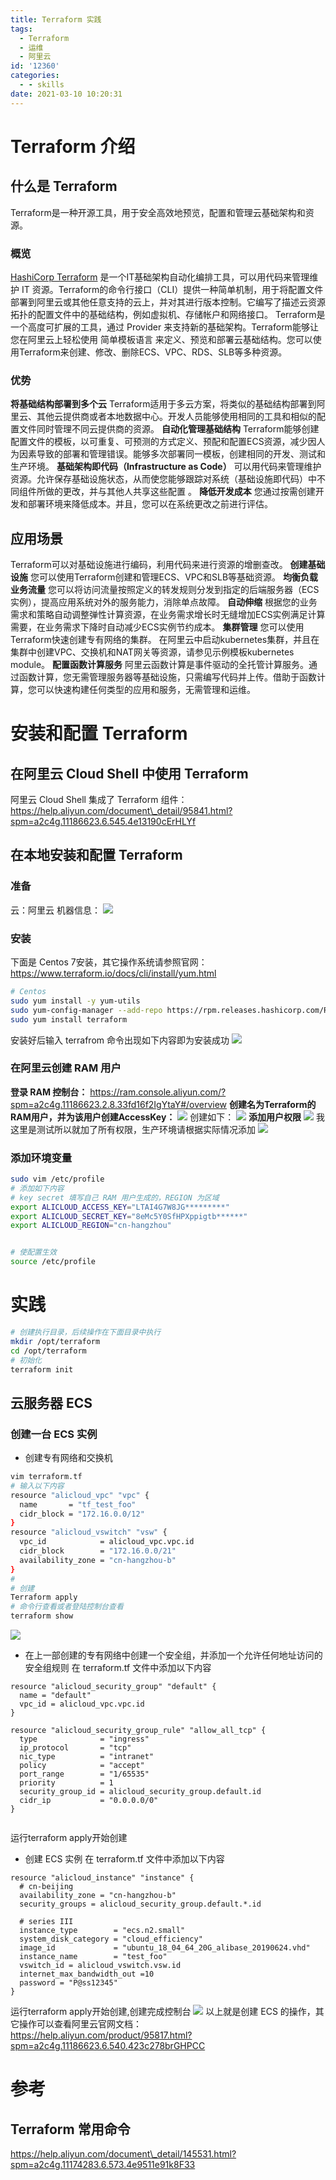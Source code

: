 ```yaml
---
title: Terraform 实践
tags:
  - Terraform
  - 运维
  - 阿里云
id: '12360'
categories:
  - - skills
date: 2021-03-10 10:20:31
---
```


# Terraform 介绍

## 什么是 Terraform

Terraform是一种开源工具，用于安全高效地预览，配置和管理云基础架构和资源。

### 概览

[HashiCorp Terraform](https://www.terraform.io/?spm=a2c4g.11186623.2.4.35fd376d540nB0 "HashiCorp Terraform") 是一个IT基础架构自动化编排工具，可以用代码来管理维护 IT 资源。Terraform的命令行接口（CLI）提供一种简单机制，用于将配置文件部署到阿里云或其他任意支持的云上，并对其进行版本控制。它编写了描述云资源拓扑的配置文件中的基础结构，例如虚拟机、存储帐户和网络接口。 Terraform是一个高度可扩展的工具，通过 Provider 来支持新的基础架构。Terraform能够让您在阿里云上轻松使用 简单模板语言 来定义、预览和部署云基础结构。您可以使用Terraform来创建、修改、删除ECS、VPC、RDS、SLB等多种资源。
<!--more-->
### 优势

**将基础结构部署到多个云** Terraform适用于多云方案，将类似的基础结构部署到阿里云、其他云提供商或者本地数据中心。开发人员能够使用相同的工具和相似的配置文件同时管理不同云提供商的资源。 **自动化管理基础结构** Terraform能够创建配置文件的模板，以可重复、可预测的方式定义、预配和配置ECS资源，减少因人为因素导致的部署和管理错误。能够多次部署同一模板，创建相同的开发、测试和生产环境。 **基础架构即代码（Infrastructure as Code）** 可以用代码来管理维护资源。允许保存基础设施状态，从而使您能够跟踪对系统（基础设施即代码）中不同组件所做的更改，并与其他人共享这些配置 。 **降低开发成本** 您通过按需创建开发和部署环境来降低成本。并且，您可以在系统更改之前进行评估。

## 应用场景

Terraform可以对基础设施进行编码，利用代码来进行资源的增删查改。 **创建基础设施** 您可以使用Terraform创建和管理ECS、VPC和SLB等基础资源。 **均衡负载业务流量** 您可以将访问流量按照定义的转发规则分发到指定的后端服务器（ECS实例），提高应用系统对外的服务能力，消除单点故障。 **自动伸缩** 根据您的业务需求和策略自动调整弹性计算资源，在业务需求增长时无缝增加ECS实例满足计算需要，在业务需求下降时自动减少ECS实例节约成本。 **集群管理** 您可以使用Terraform快速创建专有网络的集群。 在阿里云中启动kubernetes集群，并且在集群中创建VPC、交换机和NAT网关等资源，请参见示例模板kubernetes module。 **配置函数计算服务** 阿里云函数计算是事件驱动的全托管计算服务。通过函数计算，您无需管理服务器等基础设施，只需编写代码并上传。借助于函数计算，您可以快速构建任何类型的应用和服务，无需管理和运维。

# 安装和配置 Terraform

## 在阿里云 Cloud Shell 中使用 Terraform

阿里云 Cloud Shell 集成了 Terraform 组件：https://help.aliyun.com/document\_detail/95841.html?spm=a2c4g.11186623.6.545.4e13190cErHLYf

## 在本地安装和配置 Terraform

### 准备

云：阿里云 机器信息： [![](https://i.loli.net/2021/03/10/2hVQR16KHNmcPxM.jpg)](https://i.loli.net/2021/03/10/2hVQR16KHNmcPxM.jpg)

### 安装

下面是 Centos 7安装，其它操作系统请参照官网：https://www.terraform.io/docs/cli/install/yum.html

```bash
# Centos
sudo yum install -y yum-utils
sudo yum-config-manager --add-repo https://rpm.releases.hashicorp.com/RHEL/hashicorp.repo
sudo yum install terraform


```

安装好后输入 terrafrom 命令出现如下内容即为安装成功 [![](https://i.loli.net/2021/03/10/HRvLJSMqE8OVKWI.jpg)](https://i.loli.net/2021/03/10/HRvLJSMqE8OVKWI.jpg)

### 在阿里云创建 RAM 用户

**登录 RAM 控制台：** https://ram.console.aliyun.com/?spm=a2c4g.11186623.2.8.33fd16f2IgYtaY#/overview **创建名为Terraform的RAM用户，并为该用户创建AccessKey：** [![](https://i.loli.net/2021/03/10/MJBos1pK7muZkfw.jpg)](https://i.loli.net/2021/03/10/MJBos1pK7muZkfw.jpg) 创建如下： [![](https://i.loli.net/2021/03/10/QXDa6Ocjset35iw.jpg)](https://i.loli.net/2021/03/10/QXDa6Ocjset35iw.jpg) **添加用户权限** [![](https://i.loli.net/2021/03/10/wZdFzlI4ACby8QL.jpg)](https://i.loli.net/2021/03/10/wZdFzlI4ACby8QL.jpg) 我这里是测试所以就加了所有权限，生产环境请根据实际情况添加 [![](https://i.loli.net/2021/03/10/khAOdc8ICTV54bE.jpg)](https://i.loli.net/2021/03/10/khAOdc8ICTV54bE.jpg)

### 添加环境变量

```bash
sudo vim /etc/profile
# 添加如下内容
# key secret 填写自己 RAM 用户生成的，REGION 为区域
export ALICLOUD_ACCESS_KEY="LTAI4G7W8JG*********"
export ALICLOUD_SECRET_KEY="8eMc5Y0SfHPXppigtb******"
export ALICLOUD_REGION="cn-hangzhou"


# 使配置生效
source /etc/profile
```

# 实践

```bash
# 创建执行目录，后续操作在下面目录中执行
mkdir /opt/terraform
cd /opt/terraform
# 初始化
terraform init
```

## 云服务器 ECS

### 创建一台 ECS 实例

*   创建专有网络和交换机

```bash
vim terraform.tf
# 输入以下内容
resource "alicloud_vpc" "vpc" {
  name       = "tf_test_foo"
  cidr_block = "172.16.0.0/12"
}
resource "alicloud_vswitch" "vsw" {
  vpc_id            = alicloud_vpc.vpc.id
  cidr_block        = "172.16.0.0/21"
  availability_zone = "cn-hangzhou-b"
}
#
# 创建
Terraform apply
# 命令行查看或者登陆控制台查看
terraform show
```

[![](https://i.loli.net/2021/03/10/r2RO56ilqyLcupH.jpg)](https://i.loli.net/2021/03/10/r2RO56ilqyLcupH.jpg)

*   在上一部创建的专有网络中创建一个安全组，并添加一个允许任何地址访问的安全组规则 在 terraform.tf 文件中添加以下内容

```text
resource "alicloud_security_group" "default" {
  name = "default"
  vpc_id = alicloud_vpc.vpc.id
}

resource "alicloud_security_group_rule" "allow_all_tcp" {
  type              = "ingress"
  ip_protocol       = "tcp"
  nic_type          = "intranet"
  policy            = "accept"
  port_range        = "1/65535"
  priority          = 1
  security_group_id = alicloud_security_group.default.id
  cidr_ip           = "0.0.0.0/0"
}


```

运行terraform apply开始创建

*   创建 ECS 实例 在 terraform.tf 文件中添加以下内容

```text
resource "alicloud_instance" "instance" {
  # cn-beijing
  availability_zone = "cn-hangzhou-b"
  security_groups = alicloud_security_group.default.*.id

  # series III
  instance_type        = "ecs.n2.small"
  system_disk_category = "cloud_efficiency"
  image_id             = "ubuntu_18_04_64_20G_alibase_20190624.vhd"
  instance_name        = "test_foo"
  vswitch_id = alicloud_vswitch.vsw.id
  internet_max_bandwidth_out =10
  password = "P@ss12345"
}
```

运行terraform apply开始创建,创建完成控制台 [![](https://i.loli.net/2021/03/10/tLDSP7sNM4JVX6H.jpg)](https://i.loli.net/2021/03/10/tLDSP7sNM4JVX6H.jpg) 以上就是创建 ECS 的操作，其它操作可以查看阿里云官网文档： https://help.aliyun.com/product/95817.html?spm=a2c4g.11186623.6.540.423c278brGHPCC

# 参考

## Terraform 常用命令

https://help.aliyun.com/document\_detail/145531.html?spm=a2c4g.11174283.6.573.4e9511e91k8F33